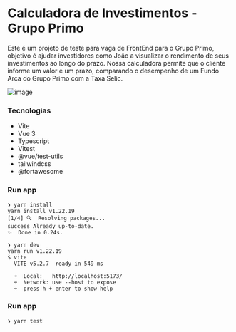 # Calculadora de Investimentos - Grupo Primo

Este é um projeto de teste para vaga de FrontEnd para o Grupo Primo, objetivo é ajudar investidores como João a visualizar o rendimento de seus investimentos ao longo do prazo. Nossa calculadora permite que o cliente informe um valor e um prazo, comparando o desempenho de um Fundo Arca do Grupo Primo com a Taxa Selic.

![image](https://github.com/brenogcota/next_blog/assets/46490801/65efe28f-a38c-4f99-80cd-1530f041eca6)

### Tecnologias
- Vite
- Vue 3
- Typescript
- Vitest
- @vue/test-utils
- tailwindcss
- @fortawesome

### Run app

```
❯ yarn install
yarn install v1.22.19
[1/4] 🔍  Resolving packages...
success Already up-to-date.
✨  Done in 0.24s.

```

```
❯ yarn dev    
yarn run v1.22.19
$ vite
  VITE v5.2.7  ready in 549 ms

  ➜  Local:   http://localhost:5173/
  ➜  Network: use --host to expose
  ➜  press h + enter to show help

```

### Run app

```
❯ yarn test

```